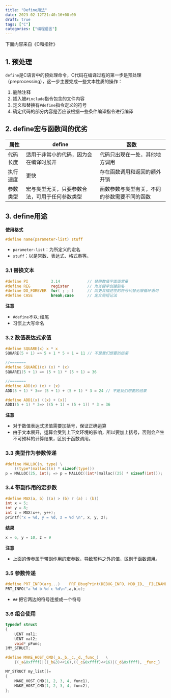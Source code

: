 ```yaml
---
title: "Define用法"
date: 2023-02-12T21:40:16+08:00
draft: true
tags: ["C"]
categories: ["编程语言"]
---
```


下面内容来自《C和指针》
## 1. 预处理
`define`是C语言中的预处理命令，C代码在编译过程的第一步是预处理（preprocessing），这一步主要完成一些文本性质的操作：
1. 删除注释
2. 插入被`#include`指令包含的文件内容
3. 定义和替换有`#define`指令定义的符号
4. 确定代码的部分内容是否应该根据一些条件编译指令进行编译

## 2. define宏与函数间的优劣
| 属性 | define | 函数 |
|--|--|--|
| 代码长度 | 适用于非常小的代码，因为会在编译时展开 | 代码只出现在一处，其他地方调用 |
| 执行速度 | 更快 | 存在函数调用和返回的额外开销 |
| 参数类型 | 宏与类型无关，只要参数合法，可用于任何参数类型 | 函数参数与类型有关，不同的参数需要不同的函数 |

## 3. define用途
**使用格式**

```c
#define name(parameter-list) stuff
```
- `parameter-list`：为所定义的宏名
- `stuff`：以是常数、表达式、格式串等。

### 3.1 替换文本

```c
#define PI 			3.14			// 替换数值字面值常量
#define REG 		register		// 为关键字创建别名
#define DO_FOREVER 	for( ; ; )		// 同更具描述性的符号代替无限循环语句
#define CASE 		break;case	 	// 定义简短记法
```

**注意**

- `#define`不以`;`结尾
- 习惯上大写命名

### 3.2 数值表达式求值

```c
#define SQUARE(x) x * x
SQUARE(5 + 1) => 5 + 1 * 5 + 1 = 11	// 不是我们想要的结果

//=======
#define SQUARE1(x) (x) * (x)
SQUARE1(5 + 1) => (5 + 1) * (5 + 1) = 36

//=======
#define ADD(x) (x) + (x)
ADD(5 + 1) * 3=> (5 + 1) + (5 + 1) * 3 = 24	// 不是我们想要的结果

#define ADD1(x) ((x) + (x))
ADD1(5 + 1) * 3=> ((5 + 1) + (5 + 1)) * 3 = 36
```

**注意**

- 对于数值表达式求值需要加括号，保证正确运算
- 由于文本展开，运算会受到上下文环境的影响，所以要加上括号，否则会产生不可预料的计算结果，区别于函数调用。

### 3.3 类型作为参数传递

```c
#define MALLOC(n, type) \
	((type*)malloc((n) * sizeof(type)))
p = MALLOC(25, int); => p = MALLOC((int*)malloc((25) * sizeof(int)));
```

### 3.4 带副作用的宏参数

```c
#define MAX(a, b) ((a) > (b) ? (a) : (b))
int x = 5;
int y = 8;
int z = MAX(x++, y++);
printf("x = %d, y = %d, z = %d \n", x, y, z);
```
**结果**

```c
x = 6, y = 10, z = 9
```
**注意**

- 上面的传参属于带副作用的宏参数，导致预料之外的值，区别于函数调用。

### 3.5 参数传递

```c
#define PRT_INFO(arg...)    PRT_DbugPrint(DEBUG_INFO, MOD_ID,__FILENAME__,__LINE__,##arg)
PRT_INFO("a %d b %d c %d\n",a,b,c);
```

- `##` 把它两边的符号连接成一个符号

### 3.6 组合使用

```c
typedef struct
{
	UINT val1;
	UINT val2;
	void* pFunc;
}MY_STRUCT;

#define MAKE_HOST_CMD(_a,_b,_c,_d,_func_)	\
	{(_a&0xffff)|((_b&3)<<16),((_c&0xffff)<<16)|(_d&0xffff), _func_}

MY_STRUCT my_list[]=
{
	MAKE_HOST_CMD(1, 2, 3, 4, func1),
	MAKE_HOST_CMD(1, 2, 3, 4, func2),
};
```

